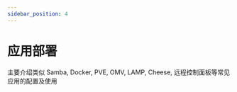 ```yaml
---
sidebar_position: 4
---
```


# 应用部署

主要介绍类似 Samba, Docker, PVE, OMV, LAMP, Cheese, 远程控制面板等常见应用的配置及使用

<!-- <DocCardList /> -->
